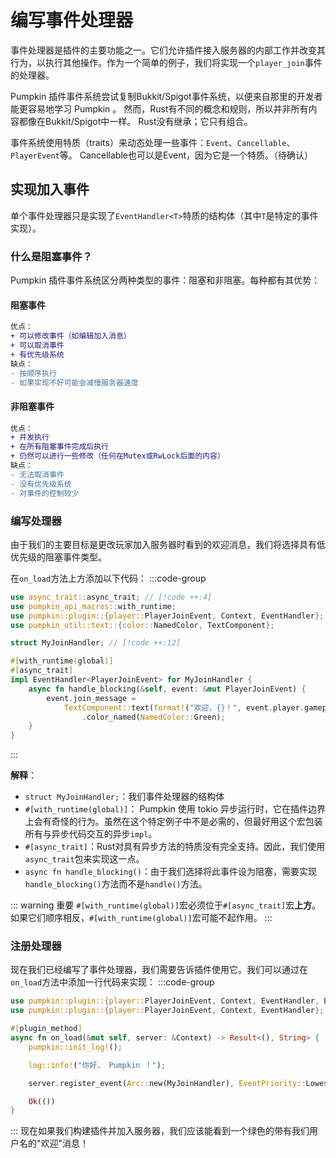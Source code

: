 # 编写事件处理器

事件处理器是插件的主要功能之一。它们允许插件接入服务器的内部工作并改变其行为，以执行其他操作。作为一个简单的例子，我们将实现一个`player_join`事件的处理器。

Pumpkin 插件事件系统尝试复制Bukkit/Spigot事件系统，以便来自那里的开发者能更容易地学习 Pumpkin 。
然而，Rust有不同的概念和规则，所以并非所有内容都像在Bukkit/Spigot中一样。
Rust没有继承；它只有组合。

事件系统使用特质（traits）来动态处理一些事件：`Event`、`Cancellable`、`PlayerEvent`等。
Cancellable也可以是Event，因为它是一个特质。（待确认）

## 实现加入事件

单个事件处理器只是实现了`EventHandler<T>`特质的结构体（其中`T`是特定的事件实现）。

### 什么是阻塞事件？

 Pumpkin 插件事件系统区分两种类型的事件：阻塞和非阻塞。每种都有其优势：

#### 阻塞事件

```diff
优点：
+ 可以修改事件（如编辑加入消息）
+ 可以取消事件
+ 有优先级系统
缺点：
- 按顺序执行
- 如果实现不好可能会减慢服务器速度
```

#### 非阻塞事件

```diff
优点：
+ 并发执行
+ 在所有阻塞事件完成后执行
+ 仍然可以进行一些修改（任何在Mutex或RwLock后面的内容）
缺点：
- 无法取消事件
- 没有优先级系统
- 对事件的控制较少
```

### 编写处理器

由于我们的主要目标是更改玩家加入服务器时看到的欢迎消息，我们将选择具有低优先级的阻塞事件类型。

在`on_load`方法上方添加以下代码：
:::code-group

```rs [lib.rs]
use async_trait::async_trait; // [!code ++:4]
use pumpkin_api_macros::with_runtime;
use pumpkin::plugin::{player::PlayerJoinEvent, Context, EventHandler};
use pumpkin_util::text::{color::NamedColor, TextComponent};

struct MyJoinHandler; // [!code ++:12]

#[with_runtime(global)]
#[async_trait]
impl EventHandler<PlayerJoinEvent> for MyJoinHandler {
    async fn handle_blocking(&self, event: &mut PlayerJoinEvent) {
        event.join_message =
            TextComponent::text(format!("欢迎，{}！", event.player.gameprofile.name))
                .color_named(NamedColor::Green);
    }
}
```

:::

**解释**：

- `struct MyJoinHandler;`：我们事件处理器的结构体
- `#[with_runtime(global)]`： Pumpkin 使用 tokio 异步运行时，它在插件边界上会有奇怪的行为。虽然在这个特定例子中不是必需的，但最好用这个宏包装所有与异步代码交互的异步`impl`。
- `#[async_trait]`：Rust对具有异步方法的特质没有完全支持。因此，我们使用`async_trait`包来实现这一点。
- `async fn handle_blocking()`：由于我们选择将此事件设为阻塞，需要实现`handle_blocking()`方法而不是`handle()`方法。

::: warning 重要
`#[with_runtime(global)]`宏必须位于`#[async_trait]`宏**上方**。如果它们顺序相反，`#[with_runtime(global)]`宏可能不起作用。
:::

### 注册处理器

现在我们已经编写了事件处理器，我们需要告诉插件使用它。我们可以通过在`on_load`方法中添加一行代码来实现：
:::code-group

```rs [lib.rs]
use pumpkin::plugin::{player::PlayerJoinEvent, Context, EventHandler, EventPriority}; // [!code ++]
use pumpkin::plugin::{player::PlayerJoinEvent, Context, EventHandler}; // [!code --]

#[plugin_method]
async fn on_load(&mut self, server: &Context) -> Result<(), String> {
    pumpkin::init_log!();

    log::info!("你好， Pumpkin ！");

    server.register_event(Arc::new(MyJoinHandler), EventPriority::Lowest, true).await; // [!code ++]

    Ok(())
}
```

:::
现在如果我们构建插件并加入服务器，我们应该能看到一个绿色的带有我们用户名的"欢迎"消息！
